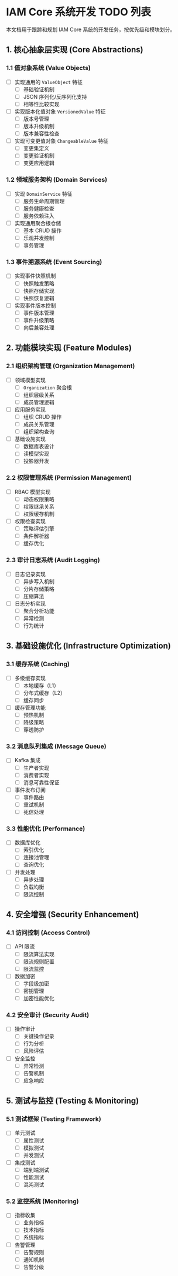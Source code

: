 # IAM Core 系统开发 TODO 列表

本文档用于跟踪和规划 IAM Core 系统的开发任务，按优先级和模块划分。

## 1. 核心抽象层实现 (Core Abstractions)

### 1.1 值对象系统 (Value Objects)
- [ ] 实现通用的 `ValueObject` 特征
  - [ ] 基础验证机制
  - [ ] JSON 序列化/反序列化支持
  - [ ] 相等性比较实现
- [ ] 实现版本化值对象 `VersionedValue` 特征
  - [ ] 版本号管理
  - [ ] 版本升级机制
  - [ ] 版本兼容性检查
- [ ] 实现可变更值对象 `ChangeableValue` 特征
  - [ ] 变更集定义
  - [ ] 变更验证机制
  - [ ] 变更应用逻辑

### 1.2 领域服务架构 (Domain Services)
- [ ] 实现 `DomainService` 特征
  - [ ] 服务生命周期管理
  - [ ] 服务健康检查
  - [ ] 服务依赖注入
- [ ] 实现通用聚合根仓储
  - [ ] 基本 CRUD 操作
  - [ ] 乐观并发控制
  - [ ] 事务管理

### 1.3 事件溯源系统 (Event Sourcing)
- [ ] 实现事件快照机制
  - [ ] 快照触发策略
  - [ ] 快照存储实现
  - [ ] 快照恢复逻辑
- [ ] 实现事件版本控制
  - [ ] 事件版本管理
  - [ ] 事件升级策略
  - [ ] 向后兼容处理

## 2. 功能模块实现 (Feature Modules)

### 2.1 组织架构管理 (Organization Management)
- [ ] 领域模型实现
  - [ ] `Organization` 聚合根
  - [ ] 组织层级关系
  - [ ] 成员管理逻辑
- [ ] 应用服务实现
  - [ ] 组织 CRUD 操作
  - [ ] 成员关系管理
  - [ ] 组织架构查询
- [ ] 基础设施实现
  - [ ] 数据库表设计
  - [ ] 读模型实现
  - [ ] 投影器开发

### 2.2 权限管理系统 (Permission Management)
- [ ] RBAC 模型实现
  - [ ] 动态权限策略
  - [ ] 权限继承关系
  - [ ] 权限缓存机制
- [ ] 权限检查实现
  - [ ] 策略评估引擎
  - [ ] 条件解析器
  - [ ] 缓存优化

### 2.3 审计日志系统 (Audit Logging)
- [ ] 日志记录实现
  - [ ] 异步写入机制
  - [ ] 分片存储策略
  - [ ] 压缩算法
- [ ] 日志分析实现
  - [ ] 聚合分析功能
  - [ ] 异常检测
  - [ ] 行为统计

## 3. 基础设施优化 (Infrastructure Optimization)

### 3.1 缓存系统 (Caching)
- [ ] 多级缓存实现
  - [ ] 本地缓存（L1）
  - [ ] 分布式缓存（L2）
  - [ ] 缓存同步
- [ ] 缓存管理功能
  - [ ] 预热机制
  - [ ] 降级策略
  - [ ] 穿透防护

### 3.2 消息队列集成 (Message Queue)
- [ ] Kafka 集成
  - [ ] 生产者实现
  - [ ] 消费者实现
  - [ ] 消息可靠性保证
- [ ] 事件发布订阅
  - [ ] 事件路由
  - [ ] 重试机制
  - [ ] 死信处理

### 3.3 性能优化 (Performance)
- [ ] 数据库优化
  - [ ] 索引优化
  - [ ] 连接池管理
  - [ ] 查询优化
- [ ] 并发处理
  - [ ] 异步处理
  - [ ] 负载均衡
  - [ ] 限流控制

## 4. 安全增强 (Security Enhancement)

### 4.1 访问控制 (Access Control)
- [ ] API 限流
  - [ ] 限流算法实现
  - [ ] 限流规则配置
  - [ ] 限流监控
- [ ] 数据加密
  - [ ] 字段级加密
  - [ ] 密钥管理
  - [ ] 加密性能优化

### 4.2 安全审计 (Security Audit)
- [ ] 操作审计
  - [ ] 关键操作记录
  - [ ] 行为分析
  - [ ] 风险评估
- [ ] 安全监控
  - [ ] 异常检测
  - [ ] 告警机制
  - [ ] 应急响应

## 5. 测试与监控 (Testing & Monitoring)

### 5.1 测试框架 (Testing Framework)
- [ ] 单元测试
  - [ ] 属性测试
  - [ ] 模拟测试
  - [ ] 并发测试
- [ ] 集成测试
  - [ ] 端到端测试
  - [ ] 性能测试
  - [ ] 混沌测试

### 5.2 监控系统 (Monitoring)
- [ ] 指标收集
  - [ ] 业务指标
  - [ ] 技术指标
  - [ ] 系统指标
- [ ] 告警管理
  - [ ] 告警规则
  - [ ] 通知机制
  - [ ] 告警分级
